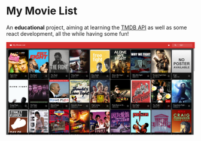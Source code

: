 # My Movie List

An **educational** project, aiming at learning the [TMDB API](https://developers.themoviedb.org/3) as well
as some react development, all the while having some fun!

![](./public/example.jpg)
